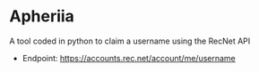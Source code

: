 # Apheriia

  A tool coded in python to claim a username using the RecNet API

- Endpoint: https://accounts.rec.net/account/me/username
